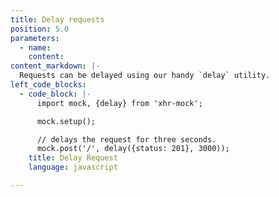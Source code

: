 ```yaml
---
title: Delay requests
position: 5.0
parameters:
  - name:
    content:
content_markdown: |-
  Requests can be delayed using our handy `delay` utility.
left_code_blocks:
  - code_block: |-
      import mock, {delay} from 'xhr-mock';

      mock.setup();

      // delays the request for three seconds.
      mock.post('/', delay({status: 201}, 3000));
    title: Delay Request
    language: javascript

---
```

